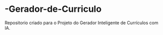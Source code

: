 # -Gerador-de-Curriculo
Repositorio criado para o Projeto do Gerador Inteligente de Currículos com IA.

